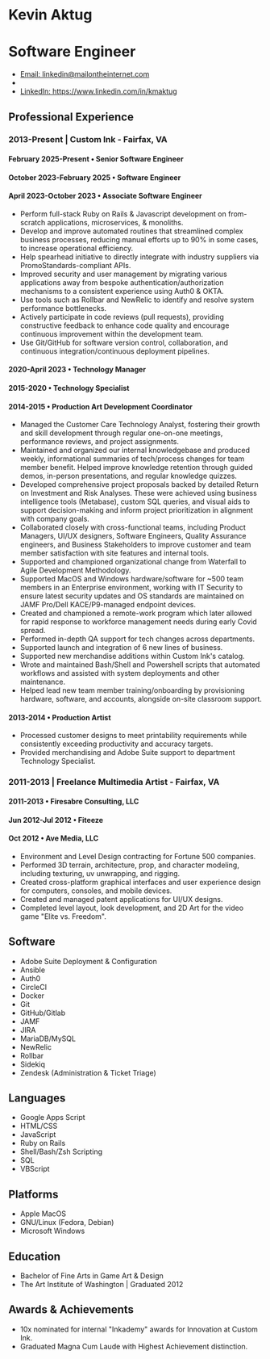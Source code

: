 
<!-- Convert this to PDF using vscode markdown-pdf.  Disable display header footer and include default styles in extension settings. -->

<head>
  <link rel="stylesheet" href="shared-styles.css">
  <!--
    -- Switch between stylesheet options depending on needs.
    -- 1 Column Layout: For Job Applications (hopefully for better compatibility with ATS systems)
    -- 2 Column Layout: A prettier presentation for portfolio site's "About" page.
  -->
  <!-- <link rel="stylesheet" href="1-column-resume.css"> -->
  <link rel="stylesheet" href="2-column-resume.css">
</head>

<div id="header-container">
  <h1 id="header-name">Kevin Aktug</h1>
  <h1 id="header-title">Software Engineer</h1>
  <div id="subheader">
    <ul>
      <li>
        <a href="mailto:linkedin@mailontheinternet.com">Email: linkedin@mailontheinternet.com</a>
      </li>
      <li>&nbsp;&nbsp;</li>
      <li>
        <a href="https://www.linkedin.com/in/kmaktug">LinkedIn: https://www.linkedin.com/in/kmaktug</a>
      </li>
    </ul>
  </p>
</div>

<div id="body-container">
  <div id="main-content">
    <div id="experience">
      <h2>Professional Experience</h2>
      <h3>2013-Present | Custom Ink - Fairfax, VA</h3>
    <h4>February 2025-Present &bullet; Senior Software Engineer</h4>
      <h4>October 2023-February 2025 &bullet; Software Engineer</h4>
      <h4>April 2023-October 2023 &bullet; Associate Software Engineer</h4>
      <ul class="details">
        <li>
          Perform full-stack Ruby on Rails & Javascript development on from-scratch applications, microservices, & monoliths.
        </li>
        <li>
          Develop and improve automated routines that streamlined complex business processes, reducing manual efforts up to 90% in some cases, to increase operational efficiency.
        </li>
        <li>
          Help spearhead initiative to directly integrate with industry suppliers via PromoStandards-compliant APIs.
        </li>
        <li>
          Improved security and user management by migrating various applications away from bespoke authentication/authorization mechanisms to a consistent experience using Auth0 & OKTA.
        </li>
        <li>
          Use tools such as Rollbar and NewRelic to identify and resolve system performance bottlenecks.
        </li>
        <li>
          Actively participate in code reviews (pull requests), providing constructive feedback to enhance code quality and encourage continuous improvement within the development team.
        </li>
        <li>
          Use Git/GitHub for software version control, collaboration, and continuous integration/continuous deployment pipelines.
        </li>
      </ul>
      <h4>2020-April 2023 &bullet; Technology Manager</h4>
      <h4>2015-2020 &bullet; Technology Specialist</h4>
      <h4>2014-2015 &bullet; Production Art Development Coordinator</h4>
      <ul class="details">
        <li>
          Managed the Customer Care Technology Analyst, fostering their growth and skill development through regular one-on-one meetings, performance reviews, and project assignments.
        </li>
        <li>
          Maintained and organized our internal knowledgebase and produced weekly, informational summaries of tech/process changes for team member benefit. Helped improve knowledge retention through guided demos, in-person presentations, and regular knowledge quizzes.
        </li>
        <li>
          Developed comprehensive project proposals backed by detailed Return on Investment and Risk Analyses.  These were achieved using business intelligence tools (Metabase), custom SQL queries, and visual aids to support decision-making and inform project prioritization in alignment with company goals.
        </li>
        <li>
          Collaborated closely with cross-functional teams, including Product Managers, UI/UX designers, Software Engineers, Quality Assurance engineers, and Business Stakeholders to improve customer and team member satisfaction with site features and internal tools.
        </li>
        <li>
          Supported and championed organizational change from Waterfall to Agile Development Methodology.
        </li>
        <li>
          Supported MacOS and Windows hardware/software for ~500 team members in an Enterprise environment, working with IT Security to ensure latest security updates and OS standards are maintained on JAMF Pro/Dell KACE/P9-managed endpoint devices.
        </li>
        <li>
          Created and championed a remote-work program which later allowed for rapid response to workforce management needs during early Covid spread.
        </li>
        <li>
          Performed in-depth QA support for tech changes across departments.
        </li>
        <li>
          Supported launch and integration of 6 new lines of business.
        </li>
        <li>
          Supported new merchandise additions within Custom Ink's catalog.
        </li>
        <li>
          Wrote and maintained Bash/Shell and Powershell scripts that automated workflows and assisted with system deployments and other maintenance.
        </li>
        <li>
          Helped lead new team member training/onboarding by provisioning hardware, software, and accounts, alongside on-site classroom support.
        </li>
      </ul>
      <h4>2013-2014 &bullet; Production Artist</h4>
      <ul class="details">
        <li>
          Processed customer designs to meet printability requirements while consistently exceeding productivity and accuracy targets.
        </li>
        <li>
          Provided merchandising and Adobe Suite support to department Technology Specialist.
        </li>
      </ul>
      <h3>2011-2013 | Freelance Multimedia Artist - Fairfax, VA</h3>
      <h4>2011-2013 &bullet; Firesabre Consulting, LLC</h4>
      <h4>Jun 2012-Jul 2012 &bullet; Fiteeze</h4>
      <h4>Oct 2012 &bullet; Ave Media, LLC</h4>
      <ul class="details">
        <li>
          Environment and Level Design contracting for Fortune 500 companies.
        </li>
        <li>
          Performed 3D terrain, architecture, prop, and character modeling, including texturing, uv unwrapping, and rigging.
        </li>
        <li>
          Created cross-platform graphical interfaces and user experience design for computers, consoles, and mobile devices.
        </li>
        <li>
          Created and managed patent applications for UI/UX designs.
        </li>
        <li>
          Completed level layout, look development, and 2D Art for the video game "Elite vs. Freedom".
        </li>
      </ul>
    </div>
  </div>
  <div id="side-panel">
    <div>
      <h2>Software</h2>
      <ul class="sidebar-list">
        <li>Adobe Suite Deployment & Configuration</li>
        <li>Ansible</li>
        <li>Auth0</li>
        <li>CircleCI</li>
        <li>Docker</li>
        <li>Git</li>
        <li>GitHub/Gitlab</li>
        <li>JAMF</li>
        <li>JIRA</li>
        <li>MariaDB/MySQL</li>
        <li>NewRelic</li>
        <li>Rollbar</li>
        <li>Sidekiq</li>
        <li>Zendesk (Administration & Ticket Triage)</li>
      </ul>
      <h2>Languages</h2>
      <ul class="sidebar-list">
        <li>Google Apps Script</li>
        <li>HTML/CSS</li>
        <li>JavaScript</li>
        <li>Ruby on Rails</li>
        <li>Shell/Bash/Zsh Scripting</li>
        <li>SQL</li>
        <li>VBScript</li>
      </ul>
      <h2>Platforms</h2>
      <ul class="sidebar-list">
        <li>Apple MacOS</li>
        <li>GNU/Linux (Fedora, Debian)</li>
        <li>Microsoft Windows</li>
      </ul>
    </div>
    <div>
      <h2>Education</h2>
      <ul class="sidebar-list">
        <li>Bachelor of Fine Arts in Game Art &amp; Design</li>
        <li>The Art Institute of Washington | Graduated 2012</li>
      </ul>
    </div>
    <div>
      <h2>Awards & Achievements</h2>
      <ul class="sidebar-list">
        <li>10x nominated for internal "Inkademy" awards for Innovation at Custom Ink.</li>
        <li>Graduated Magna Cum Laude with Highest Achievement distinction.</li>
      </ul>
    </div>
  </div>
</div>

